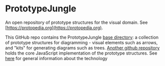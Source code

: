 PrototypeJungle
===============

An open repository of prototype structures for the visual domain. See
[https://protopedia.org](https://protopedia.org).

This GitHub repo contains the PrototypeJungle [base directory](https://prototypejungle.org/doc/code.html#codeWork): a collection of prototype structures
for diagramming - visual elements such as arrows, and "kits" for generating diagrams such as trees.
[Another github repository](https://github.com/chrisGoad/prototypetrees) holds
the core JavaScript implementation of the prototype structures.
See [here](https://medium.com/dailyjs/prototype-trees-as-javascript-components-fad6c8fb4454) for general information about the technology